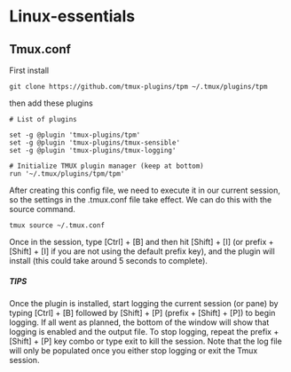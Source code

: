 # Linux-essentials

## Tmux.conf
First install 
```
git clone https://github.com/tmux-plugins/tpm ~/.tmux/plugins/tpm
```
then add these plugins
```
# List of plugins

set -g @plugin 'tmux-plugins/tpm'
set -g @plugin 'tmux-plugins/tmux-sensible'
set -g @plugin 'tmux-plugins/tmux-logging'

# Initialize TMUX plugin manager (keep at bottom)
run '~/.tmux/plugins/tpm/tpm'
```
After creating this config file, we need to execute it in our current session, so the settings in the .tmux.conf file take effect. We can do this with the source command.
```
tmux source ~/.tmux.conf 
```
Once in the session, type [Ctrl] + [B] and then hit [Shift] + [I] (or prefix + [Shift] + [I] if you are not using the default prefix key), and the plugin will install (this could take around 5 seconds to complete).

##### TIPS
Once the plugin is installed, start logging the current session (or pane) by typing [Ctrl] + [B] followed by [Shift] + [P] (prefix + [Shift] + [P]) to begin logging. If all went as planned, the bottom of the window will show that logging is enabled and the output file. To stop logging, repeat the prefix + [Shift] + [P] key combo or type exit to kill the session. Note that the log file will only be populated once you either stop logging or exit the Tmux session.
